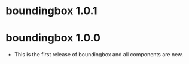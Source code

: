 # boundingbox 1.0.1

# boundingbox 1.0.0

* This is the first release of boundingbox and all components are new.
